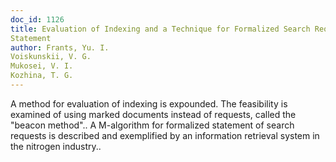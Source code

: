 ```yaml
---
doc_id: 1126
title: Evaluation of Indexing and a Technique for Formalized Search Request
Statement
author: Frants, Yu. I.
Voiskunskii, V. G.
Mukosei, V. I.
Kozhina, T. G.
---
```


A method for evaluation of indexing is expounded.  The feasibility is 
examined of using marked documents instead of requests, called the "beacon
method".. A M-algorithm for formalized statement of search requests is 
described and exemplified by an information retrieval system in the nitrogen
industry..